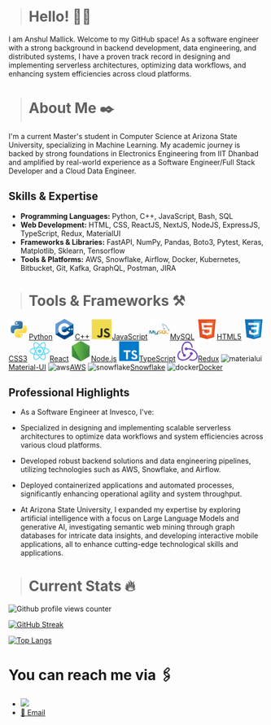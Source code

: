 
> # Hello! 🙋‍♂️
I am Anshul Mallick.
Welcome to my GitHub space! As a software engineer with a strong background in backend development, data engineering, and distributed systems, I have a proven track record in designing and implementing serverless architectures, optimizing data workflows, and enhancing system efficiencies across cloud platforms.

> # About Me ✒️

I'm a current Master's student in Computer Science at Arizona State University, specializing in Machine Learning. My academic journey is backed by strong foundations in Electronics Engineering from IIT Dhanbad and amplified by real-world experience as a Software Engineer/Full Stack Developer and a Cloud Data Engineer.


## Skills & Expertise 

- **Programming Languages:** Python, C++, JavaScript, Bash, SQL
- **Web Development:** HTML, CSS, ReactJS, NextJS, NodeJS, ExpressJS, TypeScript, Redux, MaterialUI
- **Frameworks & Libraries:**  FastAPI, NumPy, Pandas, Boto3, Pytest, Keras, Matplotlib, Sklearn, Tensorflow
- **Tools & Platforms:** AWS, Snowflake, Airflow, Docker, Kubernetes, Bitbucket, Git, Kafka, GraphQL, Postman, JIRA

> # Tools & Frameworks ⚒️
<div id="tools-badges">
    <p align="left">
        <!-- Languages -->
<img src="https://raw.githubusercontent.com/devicons/devicon/master/icons/python/python-original.svg" alt="python" width="40" height="40"/><a href="https://www.python.org" target="_blank">Python</a>
<img src="https://raw.githubusercontent.com/devicons/devicon/master/icons/cplusplus/cplusplus-original.svg" alt="cplusplus" width="40" height="40"/><a href="https://isocpp.org" target="_blank">C++</a>
<img src="https://raw.githubusercontent.com/devicons/devicon/master/icons/javascript/javascript-original.svg" alt="javascript" width="40" height="40"/><a href="https://www.javascript.com" target="_blank">JavaScript</a>
<img src="https://raw.githubusercontent.com/devicons/devicon/master/icons/mysql/mysql-original-wordmark.svg" alt="mysql" width="40" height="40"/><a href="https://www.mysql.com" target="_blank">MySQL</a>
<img src="https://raw.githubusercontent.com/devicons/devicon/master/icons/html5/html5-original.svg" alt="html5" width="40" height="40"/><a href="https://developer.mozilla.org/en-US/docs/Web/Guide/HTML/HTML5" target="_blank">HTML5</a>
<img src="https://raw.githubusercontent.com/devicons/devicon/master/icons/css3/css3-original.svg" alt="css3" width="40" height="40"/><a href="https://www.w3.org/Style/CSS/Overview.en.html" target="_blank">CSS3</a>
<img src="https://raw.githubusercontent.com/devicons/devicon/master/icons/react/react-original.svg" alt="react" width="40" height="40"/><a href="https://reactjs.org" target="_blank">React</a>
<img src="https://raw.githubusercontent.com/devicons/devicon/master/icons/nodejs/nodejs-original.svg" alt="nodejs" width="40" height="40"/><a href="https://nodejs.org" target="_blank">Node.js</a>
<img src="https://raw.githubusercontent.com/devicons/devicon/master/icons/typescript/typescript-original.svg" alt="typescript" width="40" height="40"/><a href="https://www.typescriptlang.org" target="_blank">TypeScript</a>
<img src="https://raw.githubusercontent.com/devicons/devicon/master/icons/redux/redux-original.svg" alt="redux" width="40" height="40"/><a href="https://redux.js.org" target="_blank">Redux</a>
<img src="https://material-ui.com/static/logo.svg" alt="materialui" width="40" height="40"/><a href="https://material-ui.com" target="_blank">Material-UI</a>
<img src="https://upload.wikimedia.org/wikipedia/commons/9/93/Amazon_Web_Services_Logo.svg" alt="aws" width="40" height="40"/><a href="https://aws.amazon.com" target="_blank">AWS</a>
<img src="https://upload.wikimedia.org/wikipedia/commons/f/ff/Snowflake_Logo.svg" alt="snowflake" width="40" height="40"/><a href="https://www.snowflake.com" target="_blank">Snowflake</a>
<img src="https://avatars.githubusercontent.com/u/5429470?s=200&v=4" alt="docker" width="40"/><a href="https://www.docker.com" target="_blank">Docker</a>
</p>
</div>



  
## Professional Highlights 

- As a Software Engineer at Invesco, I've:
- Specialized in designing and implementing scalable serverless architectures to optimize data workflows and system efficiencies across various cloud platforms.
- Developed robust backend solutions and data engineering pipelines, utilizing technologies such as AWS, Snowflake, and Airflow.
- Deployed containerized applications and automated processes, significantly enhancing operational agility and system throughput.

- At Arizona State University, I expanded my expertise by exploring artificial intelligence with a focus on Large Language Models and generative AI, investigating semantic web mining through graph databases for intricate data insights, and developing interactive mobile applications, all to enhance cutting-edge technological skills and applications.

          



> # Current Stats 🔥

<img src="https://komarev.com/ghpvc/?username=anshulmallick&style=flat-square&color=blue" alt="Github profile views counter" />

[![GitHub Streak](http://github-readme-streak-stats.herokuapp.com?user=anshulmallick&theme=dark&background=000000)](https://git.io/streak-stats)

[![Top Langs](https://github-readme-stats.vercel.app/api/top-langs/?username=anshulmallick&layout=compact&theme=vision-friendly-dark)](https://github.com/anuraghazra/github-readme-stats)

# You can reach me via 🖇️
- [![](https://img.shields.io/badge/-AnshulMallick-blue?style=flat&logo=Linkedin&logoColor=white)](https://www.linkedin.com/in/anshul-mallick/)
- [📧 Email](mailto:amallic4@asu.edu)